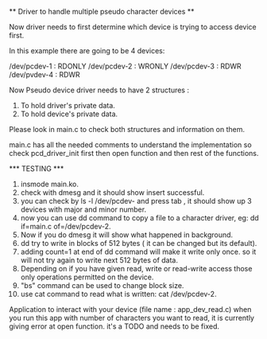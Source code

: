 ** Driver to handle multiple pseudo character devices **

Now driver needs to first determine which device is trying to access device first.


In this example there are going to be 4 devices:

/dev/pcdev-1 : RDONLY
/dev/pcdev-2 : WRONLY
/dev/pcdev-3 : RDWR
/dev/pvdev-4 : RDWR

Now Pseudo device driver needs to have 2 structures : 
1. To hold driver's private data.
2. To hold device's private data.

Please look in main.c to check both structures and information on them.

main.c has all the needed comments to understand the implementation so check pcd_driver_init first then open function and then rest of the functions.

*** TESTING ***

1. insmode main.ko.
2. check with dmesg and it should show insert successful.
3. you can check by ls -l /dev/pcdev- and press tab , it should show up 3 devices with major and minor number.
4. now you can use dd command to copy a file to a character driver, eg: dd if=main.c of=/dev/pcdev-2.
5. Now if you do dmesg it will show what happened in background.
6. dd try to write in blocks of 512 bytes ( it can be changed but its default).
7. adding count=1 at end of dd command will make it write only once. so it will not try again to write next 512 bytes of data.
8. Depending on if you have given read, write or read-write access those only operations permitted on the device.
9. "bs" command can be used to change block size.
10. use cat command to read what is written: cat /dev/pcdev-2.

Application to interact with your device (file name : app_dev_read.c) when you run this app with number of characters you want to read, it is currently giving error at open function.
it's a TODO and needs to be fixed.
 
